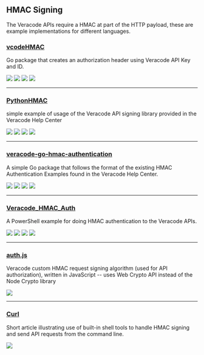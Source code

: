 ## HMAC Signing
The Veracode APIs require a HMAC at part of the HTTP payload, these are example implementations for different languages.

### [vcodeHMAC](https://github.com/brian1917/vcodeHMAC)

Go package that creates an authorization header using Veracode API Key and ID.

![](https://img.shields.io/github/stars/brian1917/vcodeHMAC.svg)
![](https://img.shields.io/github/languages/top/brian1917/vcodeHMAC)
![](https://img.shields.io/github/contributors/brian1917/vcodeHMAC)
[![](https://img.shields.io/github/followers/brian1917?label=brian1917&style=social)](https://github.com/brian1917)

---
### [PythonHMAC](https://github.com/veracode/veracode-python-hmac-example)

simple example of usage of the Veracode API signing library provided in the Veracode Help Center

![](https://img.shields.io/github/stars/veracode/veracode-python-hmac-example.svg)
![](https://img.shields.io/github/languages/top/veracode/veracode-python-hmac-example)
![](https://img.shields.io/github/contributors/veracode/veracode-python-hmac-example)
[![](https://img.shields.io/github/followers/veracode?label=veracode&style=social)](https://github.com/veracode)

---
### [veracode-go-hmac-authentication](https://github.com/antfie/veracode-go-hmac-authentication)

A simple Go package that follows the format of the existing HMAC Authentication Examples found in the Veracode Help Center.

![](https://img.shields.io/github/stars/antfie/veracode-go-hmac-authentication.svg)
![](https://img.shields.io/github/languages/top/antfie/veracode-go-hmac-authentication)
![](https://img.shields.io/github/contributors/antfie/veracode-go-hmac-authentication)
[![](https://img.shields.io/github/followers/antfie?label=antfie&style=social)](https://github.com/antfie)

---
### [Veracode_HMAC_Auth](https://github.com/rafaelzm2000/Veracode_HMAC_Auth)

A PowerShell example for doing HMAC authentication to the Veracode APIs.

![](https://img.shields.io/github/stars/rafaelzm2000/Veracode_HMAC_Auth.svg)
![](https://img.shields.io/github/languages/top/rafaelzm2000/Veracode_HMAC_Auth)
![](https://img.shields.io/github/contributors/rafaelzm2000/Veracode_HMAC_Auth)
[![](https://img.shields.io/github/followers/rafaelzm2000?label=rafaelzm2000&style=social)](https://github.com/rafaelzm2000)

---
### [auth.js](https://gist.github.com/ThibaudLopez/fe1baeaa4461cbf0bfa8fd258ff43243)

Veracode custom HMAC request signing algorithm (used for API authorization), written in JavaScript -- uses Web Crypto API instead of the Node Crypto library

[![](https://img.shields.io/github/followers/ThibaudLopez?label=ThibaudLopez&style=social)](https://github.com/ThibaudLopez)

---
### [Curl](https://gist.github.com/m9aertner/7ae804a5297617456f81c8b5a3a9305b)

Short article illustrating use of built-in shell tools to handle HMAC signing and send API requests from the command line.

[![](https://img.shields.io/github/followers/m9aertner?label=m9aertner&style=social)](https://github.com/m9aertner)
